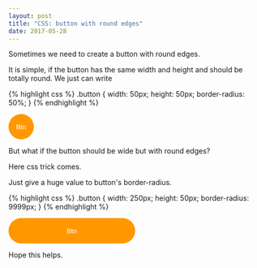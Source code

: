 ```yaml
---
layout: post
title: "CSS: button with round edges"
date: 2017-05-28
---
```


Sometimes we need to create a button with round edges.

It is simple, if the button has the same width and height and should be totally round. We just can write

{% highlight css %}
.button {
  width: 50px;
  height: 50px;
  border-radius: 50%;
}
{% endhighlight %}

<button class="button" type="button" style="display: block; width: 50px; height: 50px; border-radius: 50%; border: none; background-color: #FF9800; color: white;">Btn</button>

But what if the button should be wide but with round edges?

Here css trick comes.

Just give a huge value to button's border-radius.

{% highlight css %}
.button {
  width: 250px;
  height: 50px;
  border-radius: 9999px;
}
{% endhighlight %}

<button class="button" type="button" style="display: block; width: 250px; height: 50px; border-radius: 9999px; border: none; background-color: #FF9800; color: white;">Btn</button>

Hope this helps.
